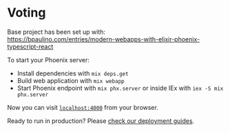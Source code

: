 # Voting

Base project has been set up with:  
https://bpaulino.com/entries/modern-webapps-with-elixir-phoenix-typescript-react

To start your Phoenix server:

  * Install dependencies with `mix deps.get`
  * Build web application with `mix webapp`
  * Start Phoenix endpoint with `mix phx.server` or inside IEx with `iex -S mix phx.server`

[//]: # (  * Create and migrate your database with `mix ecto.setup`)

Now you can visit [`localhost:4000`](http://localhost:4000) from your browser.

Ready to run in production? Please [check our deployment guides](https://hexdocs.pm/phoenix/deployment.html).

